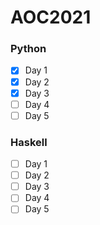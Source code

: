 # AOC2021
### Python
* [x] Day 1
* [x] Day 2
* [x] Day 3
* [ ] Day 4
* [ ] Day 5
### Haskell
* [ ] Day 1
* [ ] Day 2
* [ ] Day 3
* [ ] Day 4
* [ ] Day 5
